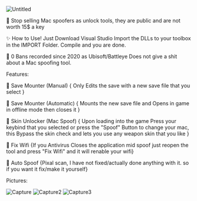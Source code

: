 ![Untitled](https://github.com/vPurpp/R6-unlocker/assets/92190927/1b91597f-fadb-49b3-8a8a-798230b407cc)

🌟 Stop selling Mac spoofers as unlock tools, they are public and are not worth 15$ a key



✨ How to Use!
Just Download Visual Studio Import the DLLs to your toolbox in the IMPORT Folder. 
Compile and you are done. 


👤 0 Bans recorded since 2020 as Ubisoft/Battleye Does not give a shit about a Mac spoofing tool. 



Features:

👾 Save Mounter (Manual) { Only Edits the save with a new save file that you select }

👾 Save Mounter (Automatic) { Mounts the new save file and Opens in game in offline mode then closes it }

👾 Skin Unlocker (Mac Spoof) { Upon loading into the game Press your keybind that you selected or press the "Spoof" Button to change your mac, this Bypass the skin check and lets you use any weapon skin that you like }

👾 Fix Wifi {If you Antivirus Closes the application mid spoof just reopen the tool and press "Fix Wifi" and it will renable your wifi}

👾 Auto Spoof {Pixal scan, I have not fixed/actually done anything with it. so if you want it fix/make it yourself}

Pictures: 

![Capture](https://github.com/vPurpp/R6-unlocker/assets/92190927/7744405b-40a3-4b4c-a0b0-de2a4f2373fb)
![Capture2](https://github.com/vPurpp/R6-unlocker/assets/92190927/54fc829c-88c7-4772-a8f5-c1c833f9dccf)
![Capture3](https://github.com/vPurpp/R6-unlocker/assets/92190927/e997b311-e63f-4376-b911-b371eaa07f69)
